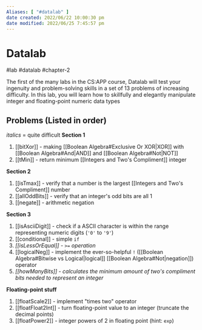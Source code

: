 ```yaml
---
Aliases: [ "#datalab" ]
date created: 2022/06/22 10:00:30 pm
date modified: 2022/06/25 7:45:57 pm
---
```


# Datalab

#lab #datalab #chapter-2

The first of the many labs in the CS:APP course, Datalab will test your ingenuity and problem-solving skills in a set of 13 problems of increasing difficulty. In this lab, you will learn how to skillfully and elegantly manipulate integer and floating-point numeric data types

## Problems (Listed in order)

*italics* = quite difficult
**Section 1**

1. [[bitXor]] - making [[Boolean Algebra#Exclusive Or XOR|XOR]] with [[Boolean Algebra#And|AND]] and [[Boolean Algebra#Not|NOT]]
2. [[tMin]] - return minimum [[Integers and Two's Compliment]] integer

**Section 2**

1. [[isTmax]] - verify that a number is the largest [[Integers and Two's Compliment]] number
2. [[allOddBits]] - verify that an integer's odd bits are all 1
3. [[negate]] - arithmetic negation

**Section 3**

1. [[isAsciiDigit]] - check if a ASCII character is within the range representing numeric digits (`'0'` to `'9'`)
2. [[conditional]] - simple `if`
3. *[[isLessOrEqual]] - `>=` operation*
4. [[logicalNeg]] - implement the ever-so-helpful `!` ([[Boolean Algebra#Bitwise vs Logical|logical]] [[Boolean Algebra#Not|negation]]) operator
5. *[[howManyBits]] - calculates the minimum amount of two's compliment bits needed to represent an integer*

**Floating-point stuff**

1. [[floatScale2]] - implement "times two" operator
2. [[floatFloat2Int]] - turn floating-point value to an integer (truncate the decimal points)
3. [[floatPower2]] - integer powers of 2 in floating point (hint: `exp`)
